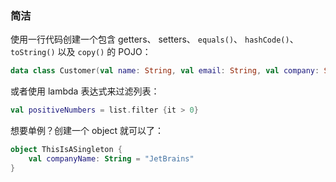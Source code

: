 ### 简洁

使用一行代码创建一个包含 getters、 setters、 `equals()`、 `hashCode()`、 `toString()` 以及 `copy()` 的 POJO：

``` kotlin
data class Customer(val name: String, val email: String, val company: String)
```

或者使用 lambda 表达式来过滤列表：

``` kotlin
val positiveNumbers = list.filter {it > 0}
```

想要单例？创建一个 object 就可以了：

``` kotlin
object ThisIsASingleton {
    val companyName: String = "JetBrains"
}
```
